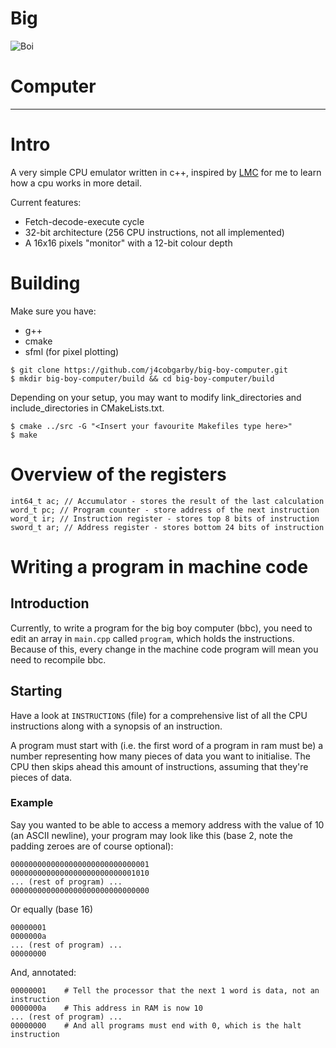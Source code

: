 # Big
![Boi](http://memes.ucoz.com/_nw/21/31079907.jpg)
# Computer

---

# Intro

A very simple CPU emulator written in c++, inspired by [LMC](https://peterhigginson.co.uk/LMC/) for me to learn how a cpu works in more detail.

Current features:
 - Fetch-decode-execute cycle
 - 32-bit architecture (256 CPU instructions, not all implemented)
 - A 16x16 pixels "monitor" with a 12-bit colour depth

# Building

Make sure you have:
 - g++
 - cmake
 - sfml (for pixel plotting)

```
$ git clone https://github.com/j4cobgarby/big-boy-computer.git
$ mkdir big-boy-computer/build && cd big-boy-computer/build
```
Depending on your setup, you may want to modify link_directories and include_directories
in CMakeLists.txt.
```
$ cmake ../src -G "<Insert your favourite Makefiles type here>"
$ make
```

# Overview of the registers
```
int64_t ac; // Accumulator - stores the result of the last calculation
word_t pc; // Program counter - store address of the next instruction
word_t ir; // Instruction register - stores top 8 bits of instruction
sword_t ar; // Address register - stores bottom 24 bits of instruction
```

# Writing a program in machine code

## Introduction

Currently, to write a program for the big boy computer (bbc), you need to edit an
array in `main.cpp` called `program`, which holds the instructions. Because of this,
every change in the machine code program will mean you need to recompile bbc.

## Starting

Have a look at `INSTRUCTIONS` (file) for a comprehensive list of all the CPU
instructions along with a synopsis of an instruction.

A program must start with (i.e. the first word of a program in ram must be) a
number representing how many pieces of data you want to initialise. The CPU
then skips ahead this amount of instructions, assuming that they're pieces of data.

### Example

Say you wanted to be able to access a memory address with the value of 10 (an ASCII
newline), your program may look like this (base 2, note the padding zeroes are of course optional):

```
0000000000000000000000000000001
0000000000000000000000000001010
... (rest of program) ...
0000000000000000000000000000000
```

Or equally (base 16)

```
00000001
0000000a
... (rest of program) ...
00000000
```

And, annotated:

```
00000001    # Tell the processor that the next 1 word is data, not an instruction
0000000a    # This address in RAM is now 10
... (rest of program) ...
00000000    # And all programs must end with 0, which is the halt instruction
```
